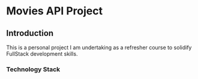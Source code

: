 # Movies API Project

## Introduction

This is a personal project I am undertaking as a refresher course to solidify FullStack development skills.

### Technology Stack
